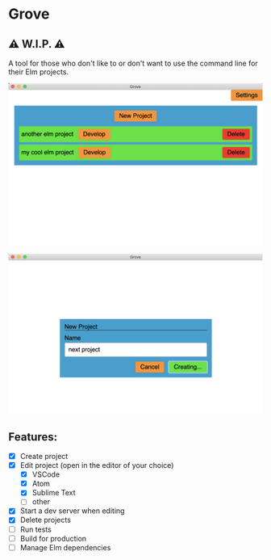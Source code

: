 # Grove

## ⚠️ W.I.P. ⚠️

A tool for those who don't like to or don't want to use the command line for their Elm projects.

![project list](project_list.png)

![project create](project_create.png)

## Features:
- [x] Create project
- [x] Edit project (open in the editor of your choice)
  - [x] VSCode 
  - [x] Atom
  - [x] Sublime Text
  - [ ] other
- [x] Start a dev server when editing
- [x] Delete projects
- [ ] Run tests
- [ ] Build for production
- [ ] Manage Elm dependencies